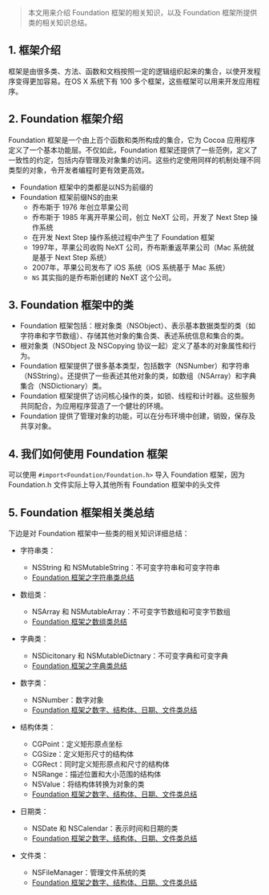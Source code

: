 > 本文用来介绍 Foundation 框架的相关知识，以及 Foundation 框架所提供类的相关知识总结。

<!--more-->

## 1. 框架介绍

框架是由很多类、方法、函数和文档按照一定的逻辑组织起来的集合，以使开发程序变得更加容易。在OS X 系统下有 100 多个框架，这些框架可以用来开发应用程序。

## 2. Foundation 框架介绍

Foundation 框架是一个由上百个函数和类所构成的集合，它为 Cocoa 应用程序定义了一个基本功能层。不仅如此，Foundation 框架还提供了一些范例，定义了一致性的约定，包括内存管理及对象集的访问。这些约定使用同样的机制处理不同类型的对象，令开发者编程时更有效更高效。

- Foundation 框架中的类都是以NS为前缀的
- Foundation 框架前缀NS的由来
    - 乔布斯于 1976 年创立苹果公司
    - 乔布斯于 1985 年离开苹果公司，创立 NeXT 公司，开发了 Next Step 操作系统
    - 在开发 Next Step 操作系统过程中产生了 Foundation 框架
    - 1997年，苹果公司收购 NeXT 公司，乔布斯重返苹果公司（Mac 系统就是基于 Next Step 系统）
    - 2007年，苹果公司发布了 iOS 系统（iOS 系统基于 Mac 系统）
    - `NS` 其实指的是乔布斯创建的 NeXT 这个公司。

## 3. Foundation 框架中的类

- Foundation 框架包括：根对象类（NSObject）、表示基本数据类型的类（如字符串和字节数组）、存储其他对象的集合类、表述系统信息和集合的类。
- 根对象类（NSObject 及 NSCopying 协议一起）定义了基本的对象属性和行为。
- Foundation 框架提供了很多基本类型，包括数字（NSNumber）和字符串（NSString）。还提供了一些表述其他对象的类，如数组（NSArray）和字典集合（NSDictionary）类。
- Foundation 框架提供了访问核心操作的类，如锁、线程和计时器。这些服务共同配合，为应用程序营造了一个健壮的环境。
- Foundation 提供了管理对象的功能，可以在分布环境中创建，销毁，保存及共享对象。

## 4. 我们如何使用 Foundation 框架

可以使用 `#import<Foundation/Foundation.h>` 导入 Foundation 框架，因为 Foundation.h 文件实际上导入其他所有 Foundation 框架中的头文件

## 5. Foundation 框架相关类总结

下边是对 Foundation 框架中一些类的相关知识详细总结：

- 字符串类：
    - NSString 和 NSMutableString：不可变字符串和可变字符串
    - [Foundation 框架之字符串类总结](https://itcharge.cn/ios-foundation-string/)

- 数组类：
    - NSArray 和 NSMutableArray：不可变字节数组和可变字节数组
    - [Foundation 框架之数组类总结](https://itcharge.cn/ios-foundation-array/)

- 字典类：
    - NSDicitonary 和 NSMutableDictnary：不可变字典和可变字典
    - [Foundation 框架之字典类总结](https://itcharge.cn/ios-foundation-dictionary/)

- 数字类：
    - NSNumber：数字对象
    - [Foundation 框架之数字、结构体、日期、文件类总结](https://itcharge.cn/ios-foundation-other/)

- 结构体类：
    - CGPoint：定义矩形原点坐标
    - CGSize：定义矩形尺寸的结构体
    - CGRect：同时定义矩形原点和尺寸的结构体
    - NSRange：描述位置和大小范围的结构体
    - NSValue：将结构体转换为对象的类
    - [Foundation 框架之数字、结构体、日期、文件类总结](https://itcharge.cn/ios-foundation-other/)

- 日期类：
    - NSDate 和 NSCalendar：表示时间和日期的类
    - [Foundation 框架之数字、结构体、日期、文件类总结](https://itcharge.cn/ios-foundation-other/)
- 文件类：
    - NSFileManager：管理文件系统的类
    - [Foundation 框架之数字、结构体、日期、文件类总结](https://itcharge.cn/ios-foundation-other/)
